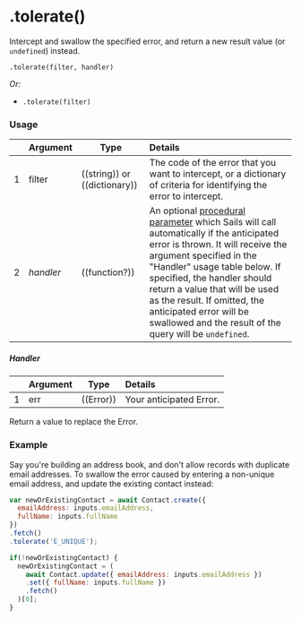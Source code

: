 # .tolerate()

Intercept and swallow the specified error, and return a new result value (or `undefined`) instead.

```usage
.tolerate(filter, handler)
```

_Or:_
+ `.tolerate(filter)`



### Usage
|   |     Argument    | Type                | Details    |
|---|-----------------|---------------------|:-----------|
| 1 | filter          | ((string)) or ((dictionary)) | The code of the error that you want to intercept, or a dictionary of criteria for identifying the error to intercept. |
| 2 | _handler_       | ((function?))        | An optional [procedural parameter](https://en.wikipedia.org/wiki/Procedural_parameter) which Sails will call automatically if the anticipated error is thrown.  It will receive the argument specified in the "Handler" usage table below. If specified, the handler should return a value that will be used as the result. If omitted, the anticipated error will be swallowed and the result of the query will be `undefined`. |

##### Handler
|   |     Argument        | Type                | Details
|---|---------------------|---------------------|:------------------------|
| 1 | err                 | ((Error))           | Your anticipated Error. |

Return a value to replace the Error.




### Example

Say you're building an address book, and don't allow records with duplicate email addresses. To swallow the error caused by entering a non-unique email address, and update the existing contact instead:

```javascript
var newOrExistingContact = await Contact.create({
  emailAddress: inputs.emailAddress,
  fullName: inputs.fullName
})
.fetch()
.tolerate('E_UNIQUE');

if(!newOrExistingContact) {
  newOrExistingContact = (
    await Contact.update({ emailAddress: inputs.emailAddress })
    .set({ fullName: inputs.fullName })
    .fetch()
  )[0];
}
```



<docmeta name="displayName" value=".tolerate()">
<docmeta name="pageType" value="method">
